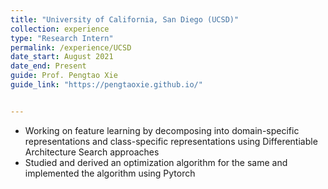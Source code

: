 ```yaml
---
title: "University of California, San Diego (UCSD)"
collection: experience
type: "Research Intern"
permalink: /experience/UCSD
date_start: August 2021
date_end: Present
guide: Prof. Pengtao Xie
guide_link: "https://pengtaoxie.github.io/"


---
```



- Working on feature learning by decomposing into domain-specific representations and class-specific representations using Differentiable Architecture Search approaches
- Studied and derived an optimization algorithm for the same and implemented the algorithm using Pytorch
